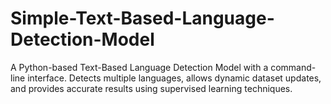 # Simple-Text-Based-Language-Detection-Model
A Python-based Text-Based Language Detection Model with a command-line interface. Detects multiple languages, allows dynamic dataset updates, and provides accurate results using supervised learning techniques.
